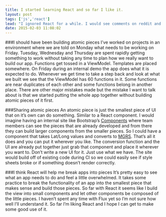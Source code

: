 ```yaml
---
title: I started learning React and so far I like it.
layout: post
tags: ['js','react']
lead: "I ignored React for a while. I would see comments on reddit and hacker news of people loving the way React worked. I just didn’t care enough to make an effort and understand what React was all about. After watching the keynote at React Conf I realized that React is dog food and the idea of building views made of components was something I advocated at work for a long time. Now I’m taking the slow effort of understanding how to build stuff with React."
date: 2015-02-03 11:08:02
---
```


###I should have been building atomic pieces
I’ve worked on projects in an  environment where we are told on Monday what needs to be working on Friday. Tuesday, Wednesday and Thursday are spent rapidly getting something to work without taking any time to plan how we really want to build our app. Functions get tossed in a ViewModel. Templates are placed somewhere. On Friday during an internal demo the app does what it is expected to do. Whenever we get time to take a step back and look at what we built we see that the ViewModel has 60 functions in it. Some functions are near duplicates of each other and some functions belong in another place. There are other major mistakes made but the mistake I want to talk about is that we started putting the whole app together without building atomic pieces of it first.

###Sharing atomic pieces
An atomic piece is just the smallest piece of UI that on it’s own can do something. Similar to a React component. I would imagine having an internal site like Bootstrap’s [Components](http://getbootstrap.com/components/) where team members can see the pieces that are already developed and from there they can build larger components from the smaller pieces. So I could have a component that takes Lat/Long values and converts to [MGRS](https://en.wikipedia.org/wiki/Military_grid_reference_system). That’s all it does and you can put it wherever you like. The conversion function and the UI are already put together just grab that component and place it wherever you want to. Don’t write a new UI for it. Just use what we have. The site would build off of existing code during CI so we could easily see if style sheets broke or if something doesn’t render correctly.

###I think React will help me break apps into pieces
It’s pretty easy to see what an app needs to do and feel a little overwhelmed. It takes some practice to break the functionality of an app into the smallest piece that makes sense and build those pieces. So far with React it seems like I build the view into small components and let other components be composed of the little pieces. I haven’t spent any time with Flux yet so I’m not sure how well I’ll understand it. So far I’m liking React and I hope I can get to make some good use of it.